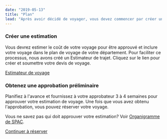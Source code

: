 ```yaml
---
date: "2019-05-13"
title: "Plan"
lead: "Après avoir décidé de voyager, vous devez commencer par créer un devis. L'estimation devrait donner une approximation globale du coût total du voyage, afin qu'il puisse être approuvé."
---
```


<article class="content-left col-xs-12 col-sm-12 col-md-12">

<div class="card px-4 pt-4 my-4 bg-light">
    <div class="row">
        <div class="col-sm-8">

### Créer une estimation

Vous devrez estimer le coût de votre voyage pour être approuvé et inclure votre voyage dans le plan de voyage de votre département. Pour faciliter ce processus, nous avons créé un Estimateur de trajet. Cliquez sur le lien pour créer et soumettre votre devis de voyage.
        </div>
        <div class="col-sm-4">
            <p class="text-center"><a href="https://gc-travel-estimator.herokuapp.com/"  class="btn btn-primary my-4 px-4" target="_blank">Estimateur de voyage</a></p>
        </div>
    </div>
</div>


<div class="card p-4 my-4 bg-light">
    <div class="row">
        <div class="col-sm-8">

### Obtenez une approbation préliminaire

Planifiez à l'avance et fournissez à votre approbateur 3 à 4 semaines pour approuver votre estimation de voyage. Une fois que vous avez obtenu l'approbation, vous pouvez réserver votre voyage.

Vous ne savez pas qui doit approuver votre estimation? Voir [Organigramme de SPAC](https://www.tpsgc-pwgsc.gc.ca/apropos-about/org-eng.html).
        </div>
        <div class="col-sm-4">
            <!-- <p class="text-center">
                <a href="/fr/book"  class="btn btn-primary my-4 px-4" target="_blank">Estimateur de voyage</a>
            </p> -->
        </div>
    </div>
</div>

<p class="text-center">
    <a href="/fr/book" class="btn btn-outline-primary my-4 px-4">Continuer à réserver</a>
</p>

</article>
